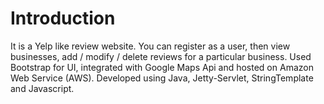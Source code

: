 # Introduction
It is a Yelp like review website. You can register as a user, then view businesses, add / modify / delete
reviews for a particular business. Used Bootstrap for UI, integrated with Google Maps Api and hosted on
Amazon Web Service (AWS). Developed using Java, Jetty-Servlet, StringTemplate and Javascript.
